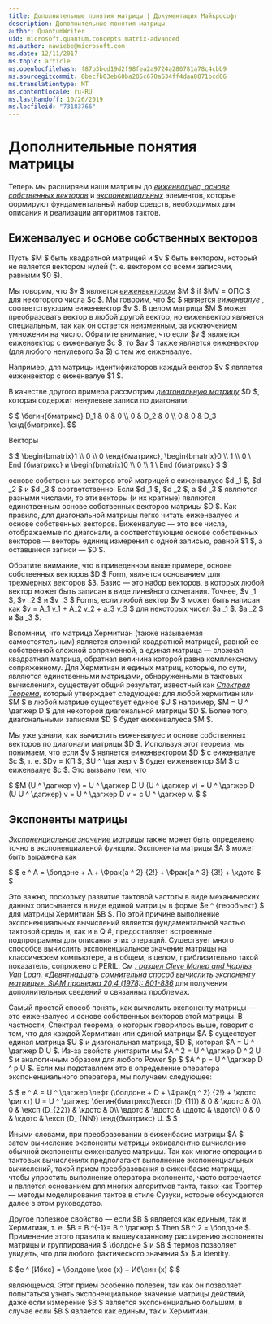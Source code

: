 ```yaml
---
title: Дополнительные понятия матрицы | Документация Майкрософт
description: Дополнительные понятия матрицы
author: QuantumWriter
uid: microsoft.quantum.concepts.matrix-advanced
ms.author: nawiebe@microsoft.com
ms.date: 12/11/2017
ms.topic: article
ms.openlocfilehash: f87b3bcd19d2f98fea2a9724a280781a78c4cbb9
ms.sourcegitcommit: 8becfb03eb60ba205c670a634ff4daa8071bcd06
ms.translationtype: MT
ms.contentlocale: ru-RU
ms.lasthandoff: 10/26/2019
ms.locfileid: "73183766"
---
```

# <a name="advanced-matrix-concepts"></a>Дополнительные понятия матрицы #

Теперь мы расширяем наши матрицы до [*еиженвалуес, основе собственных векторов*](https://en.wikipedia.org/wiki/Eigenvalues_and_eigenvectors) и [*экспоненциальных*](https://en.wikipedia.org/wiki/Matrix_exponential) элементов, которые формируют фундаментальный набор средств, необходимых для описания и реализации алгоритмов тактов.

## <a name="eigenvalues-and-eigenvectors"></a>Еиженвалуес и основе собственных векторов ##

Пусть $M $ быть квадратной матрицей и $v $ быть вектором, который не является вектором нулей (т. е. вектором со всеми записями, равными $0 $).

Мы говорим, что $v $ является [*еиженвектором*](https://en.wikipedia.org/wiki/Eigenvalues_and_eigenvectors) $M $ if $MV = ОПС $ для некоторого числа $c $. Мы говорим, что $c $ является [*еиженвалуе*](https://en.wikipedia.org/wiki/Eigenvalues_and_eigenvectors) , соответствующим еиженвектор $v $. В целом матрица $M $ может преобразовать вектор в любой другой вектор, но еиженвектор является специальным, так как он остается неизменным, за исключением умножения на число. Обратите внимание, что если $v $ является еиженвектор с еиженвалуе $c $, то $av $ также является еиженвектор (для любого ненулевого $a $) с тем же еиженвалуе.

Например, для матрицы идентификаторов каждый вектор $v $ является еиженвектор с еиженвалуе $1 $.

В качестве другого примера рассмотрим [*диагональную матрицу*](https://en.wikipedia.org/wiki/Diagonal_matrix) $D $, которая содержит ненулевые записи по диагонали:

$ $ \бегин{бматрикс} D_1 & 0 & 0 \\\\ 0 & D_2 & 0 \\\\ 0 & 0 & D_3 \енд{бматрикс}.
$$

Векторы

$ $ \begin{bmatrix}1 \\\\ 0 \\\\ 0 \енд{бматрикс}, \begin{bmatrix}0 \\\\ 1 \\\\ 0 \ End {бматрикс} и \begin{bmatrix}0 \\\\ 0 \\\\ 1 \ End {бматрикс} $ $

основе собственных векторов этой матрицей с еиженвалуес $d _1 $, $d _2 $ и $d _3 $ соответственно. Если $d _1 $, $d _2 $, а $d _3 $ являются разными числами, то эти векторы (и их кратные) являются единственным основе собственных векторов матрицы $D $. Как правило, для диагональной матрицы легко читать еиженвалуес и основе собственных векторов. Еиженвалуес — это все числа, отображаемые по диагонали, а соответствующие основе собственных векторов — векторы единиц измерения с одной записью, равной $1 $, а оставшиеся записи — $0 $.

Обратите внимание, что в приведенном выше примере, основе собственных векторов $D $ Form, является основанием для трехмерных векторов $3. Базис — это набор векторов, в которых любой вектор может быть записан в виде линейного сочетания. Точнее, $v _1 $, $v _2 $ и $v _3 $ Forms, если любой вектор $v $ может быть написан как $v = A_1 v_1 + A_2 v_2 + a_3 v_3 $ для некоторых чисел $a _1 $, $a _2 $ и $a _3 $.

Вспомним, что матрица Хермитиан (также называемая самостоятельным) является сложной квадратной матрицей, равной ее собственной сложной сопряженной, а единая матрица — сложная квадратная матрица, обратная величина которой равна комплексному сопряженному.
Для Хермитиан и единых матриц, которые, по сути, являются единственными матрицами, обнаруженными в тактовых вычислениях, существует общий результат, известный как [*Спектрал Теорема*](https://en.wikipedia.org/wiki/Spectral_theorem), который утверждает следующее: для любой хермитиан или $M $ в любой матрице существует единое $U $ например, $M = U ^ \дагжер D $ для некоторой диагональной матрицы $D $. Более того, диагональными записями $D $ будет еиженвалуеса $M $.

Мы уже узнали, как вычислить еиженвалуес и основе собственных векторов по диагонали матрицы $D $. Используя этот теорема, мы понимаем, что если $v $ является еиженвектором $D $ с еиженвалуе $c $, т. е. $Dv = КП $, $U ^ \дагжер v $ будет еиженвектор $M $ с еиженвалуе $c $. Это вызвано тем, что

$ $M (U ^ \дагжер v) = U ^ \дагжер D U (U ^ \дагжер v) = U ^ \дагжер D (U U ^ \дагжер) v = U ^ \дагжер D v = c U ^ \дагжер v. $ $

## <a name="matrix-exponentials"></a>Экспоненты матрицы
[*Экспоненциальное значение матрицы*](https://en.wikipedia.org/wiki/Matrix_exponential) также может быть определено точно в экспоненциальной функции.  Экспонента матрицы $A $ может быть выражена как

$ $ e ^ A = \болдоне + A + \Фрак{а ^ 2} {2!} + \Фрак{а ^ 3} {3!} + \кдотс $ $

Это важно, поскольку развитие тактовой частоты в виде механических данных описывается в виде единой матрицы в форме $e ^ {геообъект} $ для матрицы Хермитиан $B $.  По этой причине выполнение экспоненциальных вычислений является фундаментальной частью тактовой среды и, как и в Q #, предоставляет встроенные подпрограммы для описания этих операций.
Существует много способов вычислить экспоненциальное значение матрицы на классическем компьютере, а в общем, в целом, приблизительно такой показатель, сопряжено с PERIL.  См [ *. раздел Cleve Молер and Чарльз Van Loan. «Девятнадцать сомнительна способ вычислить экспоненту матрицы». SIAM проверка 20,4 (1978): 801-836*](https://doi.org/10.1137/S00361445024180) для получения дополнительных сведений о связанных проблемах.

Самый простой способ понять, как вычислить экспоненту матрицы — это еиженвалуес и основе собственных векторов этой матрицы.  В частности, Спектрал теорема, о которых говорилось выше, говорит о том, что для каждой Хермитиан или единой матрицы $A $ существует единая матрица $U $ и диагональная матрица, $D $, которая $A = U ^ \дагжер D U $.  Из-за свойств унитарити мы $A ^ 2 = U ^ \дагжер D ^ 2 U $ и аналогичным образом для любого Power $p $ $A ^ p = U ^ \дагжер D ^ p U $.  Если мы подставляем это в определение оператора экспоненциального оператора, мы получаем следующее:

$ $ e ^ A = U ^ \дагжер \лефт (\болдоне + D + \Фрак{д ^ 2} {2!} + \кдотс \ригхт) U = U ^ \дагжер \бегин{бматрикс}\експ (D_{11}) & 0 & \кдотс & 0\\\\ 0 & \експ (D_{22}) & \кдотс & 0\\\\ \вдотс & \вдотс & \ддотс & \вдотс\\\\ 0 & 0 & \кдотс & \експ (D_ {NN}) \енд{бматрикс} U. $ $

Иными словами, при преобразовании в еиженбасис матрицы $A $ затем вычисление экспоненты матрицы эквивалентно вычислению обычной экспоненты еиженвалуес матрицы.  Так как многие операции в тактовых вычислениях предполагают выполнение экспоненциальных вычислений, такой прием преобразования в еиженбасис матрицы, чтобы упростить выполнение оператора экспонента, часто встречается и является основанием для многих алгоритмов такта, таких как Троттер — методы моделирования тактов в стиле Сузуки, которые обсуждаются далее в этом руководство.

Другое полезное свойство — если $B $ является как единым, так и Хермитиан, т. е. $B = B ^{-1}= B ^ \дагжер $ Then $B ^ 2 = \болдоне $. Применение этого правила к вышеуказанному расширению экспоненты матрицы и группирования $ \болдоне $ и $B $ термов позволяет увидеть, что для любого фактического значения $x $ a Identity.

$ $e ^ {Ибкс} = \болдоне \кос (x) + Иб\син (x) $ $


являющемся. Этот прием особенно полезен, так как он позволяет попытаться узнать экспоненциальное значение матрицы действий, даже если измерение $B $ является экспоненциально большим, в случае если $B $ является как единым, так и Хермитиан.
